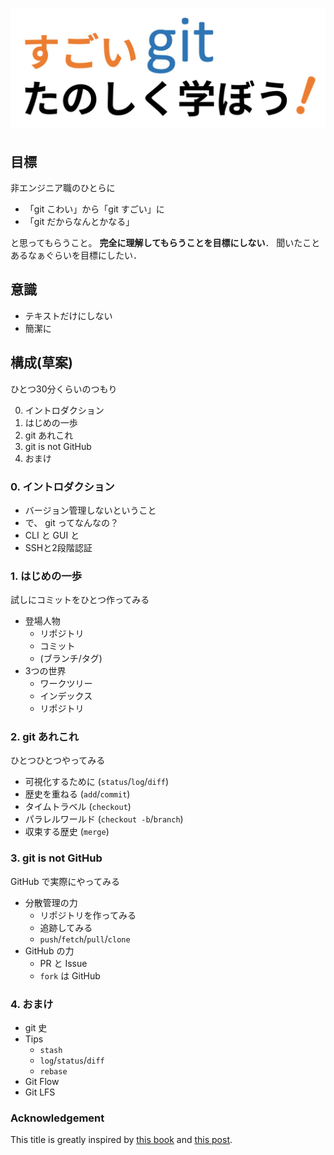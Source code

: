 # ![](assets/static/title.jpg)

## 目標

非エンジニア職のひとらに

- 「git こわい」から「git すごい」に
- 「git だからなんとかなる」

と思ってもらうこと。
**完全に理解してもらうことを目標にしない**．
聞いたことあるなぁぐらいを目標にしたい．

## 意識

- テキストだけにしない
- 簡潔に

## 構成(草案)

ひとつ30分くらいのつもり

0. イントロダクション
1. はじめの一歩
2. git あれこれ
3. git is not GitHub
4. おまけ

### 0. イントロダクション

- バージョン管理しないということ
- で、 git ってなんなの？
- CLI と GUI と
- SSHと2段階認証

### 1. はじめの一歩

試しにコミットをひとつ作ってみる

- 登場人物
    - リポジトリ
    - コミット
    - (ブランチ/タグ)
- 3つの世界
    - ワークツリー
    - インデックス
    - リポジトリ

### 2. git あれこれ

ひとつひとつやってみる

- 可視化するために (`status`/`log`/`diff`)
- 歴史を重ねる (`add`/`commit`)
- タイムトラベル (`checkout`)
- パラレルワールド (`checkout -b`/`branch`)
- 収束する歴史 (`merge`)

### 3. git is not GitHub

GitHub で実際にやってみる

- 分散管理の力
    - リポジトリを作ってみる
    - 追跡してみる
    - `push`/`fetch`/`pull`/`clone`
- GitHub の力
    - PR と Issue
    - `fork` は GitHub

### 4. おまけ

- git 史
- Tips
    - `stash`
    - `log`/`status`/`diff`
    - `rebase`
- Git Flow
- Git LFS

### Acknowledgement

This title is greatly inspired by [this book](https://tatsu-zine.com/books/sugoi-haskell-ja) and [this post](http://alpha.mixi.co.jp/entry/20150513).
